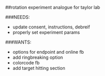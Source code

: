 ##rotation experiment analogue for taylor lab

###NEEDS:
- update consent, instructions, debreif
- properly set experiment params

###WANTS:
- options for endpoint and online fb
- add ringbreaking option
- colorcode fb
- add target hitting section
